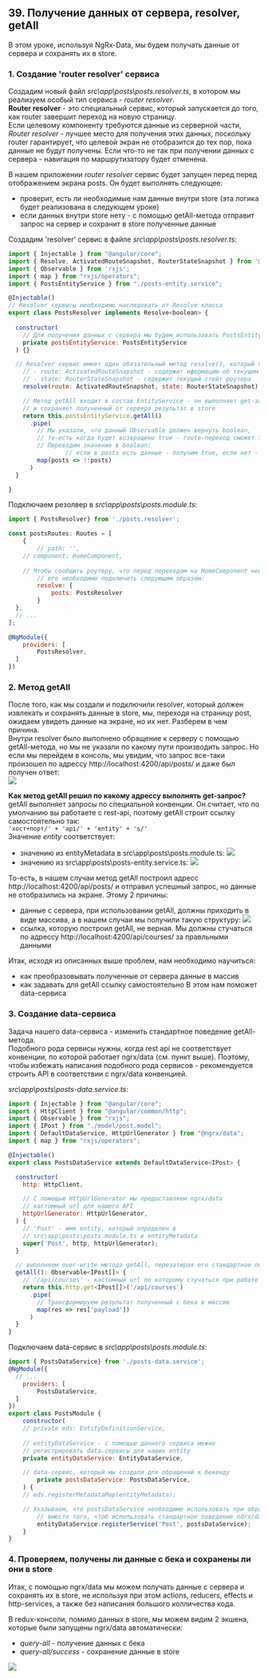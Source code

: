 ## 39. Получение данных от сервера, resolver, getAll

В этом уроке, используя NgRx-Data, мы будем получать данные от сервера и сохранять их в store.   

### 1. Создание 'router resolver' сервиса

Создадим новый файл *src\app\posts\posts.resolver.ts*, в котором мы реализуем особый тип сервиса - *router resolver*.   
**Router resolver** - это специальный сервис, который запускается до того, как router завершит переход на новую страницу.   
Если целевому компоненту требуются данные из серверной части, *Router resolver* - лучшее место для получения этих данных, поскольку router гарантирует, что целевой экран не отобразится до тех пор, пока данные не будут получены. Если что-то не так при получении данных с сервера - навигация по маршрутизатору будет отменена. 

В нашем приложении *router resolver* сервис будет запущен перед перед отображением экрана posts. Он будет выполнять следующее:
- проверит, есть ли необходимые нам данные внутри store (эта логика будет реализована в следующем уроке)
- если данных внутри store нету - с помощью getAll-метода отправит запрос на сервер и сохранит в store полученные данные

Создадим 'resolver' сервис в файле *src\app\posts\posts.resolver.ts*:
```js
import { Injectable } from "@angular/core";
import { Resolve, ActivatedRouteSnapshot, RouterStateSnapshot } from '@angular/router';
import { Observable } from 'rxjs';
import { map } from "rxjs/operators";
import { PostsEntityService } from "./posts-entity.service";

@Injectable()
// Resolver сервисы необходимо наследовать от Resolve класса
export class PostsResolver implements Resolve<boolean> { 
  
  constructor(
    // Для получения данных с сервера мы будем использовать PostsEntityService
    private postsEntityService: PostsEntityService
  ) {}

  // Resolver сервис имеет один обязательный метод resolve(), который принимает несколько аргументов:
	// - route: ActivatedRouteSnapshot - содержит иформацию об текущем url
	// - state: RouterStateSnapshot - содержит текущий стейт роутера
	resolve(route: ActivatedRouteSnapshot, state: RouterStateSnapshot): Observable<boolean> {

    // Метод getAll входит в состав EntityService - он выполняет get-запросы
    // и сохраняет полученный от сервера результат в store
    return this.postsEntityService.getAll()
      .pipe(
        // Мы указали, что данный Observable должен вернуть boolean,
        // то-есть когда будет возвращено true - route-переход сможет завершить работу.
        // Переводим значение в boolean:
				// если в posts есть данные - получим true, если нет - false
        map(posts => !!posts)
      )
  }

}
```

Подключаем резолвер в *src\app\posts\posts.module.ts*:
```js
import { PostsResolver} from './posts.resolver';

const postsRoutes: Routes = [
	{ 
		// path: '', 
    // component: HomeComponent, 
    
    // Чтобы сообщить роутеру, что перед переходом на HomeComponent необходимо обработать резолвер -
		// его необходимо подключить следующим образом:
		resolve: {
			posts: PostsResolver
		}
  },
  // ...
];

@NgModule({
	providers: [
		PostsResolver,
  ]
})
```

### 2. Метод getAll

После того, как мы создали и подключили resolver, который должен извлекать и сохранять данные в store, мы, переходя на страницу post, ожидаем увидеть данные на экране, но их нет. Разберем в чем причина.      
Внутри resolver было выполнено обращение к серверу с помощью getAll-метода, но мы не указали по какому пути производить запрос. Но если мы перейдем в консоль, мы увидим, что запрос все-таки произошел по адрессу http://localhost:4200/api/posts/ и даже был получен ответ:     
![](./img/39.3.png)

**Как метод getAll решил по какому адрессу выполнять get-запрос?**    
getAll выполняет запросы по специальной конвенции. Он считает, что по умолчанию вы работаете с rest-api, поэтому getAll строит ссылку самостоятельно так:    
`'хост+порт/' + 'api/' + 'entity' + 's/'`    
Значение *entity* соответствует:
- значению из entityMetadata в src\app\posts\posts.module.ts:
  ![](./img/39.1.png)
- значению из src\app\posts\posts-entity.service.ts:
  ![](./img/39.2.png)

То-есть, в нашем случаи метод getAll построил адресс http://localhost:4200/api/posts/ и отправил успешный запрос, но данные не отобразились на экране. Этому 2 причины:
- данные с сервера, при использовании getAll, должны приходить в виде массива, а в нашем случаи мы получили такую структуру:
  ![](./img/39.4.png)
- ссылка, которую построил getAll, не верная. Мы должны стучаться по адрессу http://localhost:4200/api/courses/ за правльными данными

Итак, исходя из описанных выше проблем, нам необходимо научиться:
- как преобразовывать полученные от сервера данные в массив
- как задавать для getAll ссылку самостоятельно
В этом нам поможет data-сервиса

### 3. Создание data-сервиса

Задача нашего data-сервиса - изменить стандартное поведение getAll-метода.  
Подобного рода сервисы нужны, когда rest api не соответствует конвенции, по которой работает ngrx/data (см. пункт выше). Поэтому, чтобы избежать написания подобного рода сервисов - рекомендуется строить API в соответствии с ngrx/data конвенцией.

*src\app\posts\posts-data.service.ts*:
```js
import { Injectable } from "@angular/core";
import { HttpClient } from "@angular/common/http";
import { Observable } from "rxjs";
import { IPost } from "./model/post.model";
import { DefaultDataService, HttpUrlGenerator } from "@ngrx/data";
import { map } from "rxjs/operators";

@Injectable()
export class PostsDataService extends DefaultDataService<IPost> {

  constructor(
    http: HttpClient, 

    // С помощью HttpUrlGenerator мы предоставляем ngrx/data
    // кастомный url для нашего API
    httpUrlGenerator: HttpUrlGenerator,
  ) {
    // 'Post' - имя entity, который определен в 
    // src\app\posts\posts.module.ts в entityMetadata
    super('Post', http, httpUrlGenerator);
  }

  // выполняем over-write метода getAll, перезатирая его стандартное поведение
  getAll(): Observable<IPost[]> {
    // '/api/courses' - кастомный url по которому стучаться при работе с 'Post' entity
    return this.http.get<IPost[]>('/api/courses')
      .pipe(
        // Трансформируем результат полученный с бека в массив
        map(res => res['payload'])
      )
  }
}
```

Подключаем data-сервис в *src\app\posts\posts.module.ts*:
```js
import { PostsDataService} from './posts-data.service';
@NgModule({
  // ...
	providers: [
		PostsDataService,
  ]
})
export class PostsModule {
	constructor(
    // private eds: EntityDefinitionService,
    
    // entityDataService - с помощью данного сервиса можно 
    // регистрировать data-сервисы для наших entity
    private entityDataService: EntityDataService,

    // data-сервис, который мы создали для обращений к бекенду
		private postsDataService: PostsDataService,
	) {
    // eds.registerMetadataMap(entityMetadata);

    // Указываем, что postsDataService необходимо использовать при обращение к бекенду,
		// вместо того, чтоб использовать стандартное поведение ndrx/data 
		entityDataService.registerService('Post', postsDataService);
	}
}
```

### 4. Проверяем, получены ли данные с бека и сохранены ли они в store

Итак, с помощью ngrx/data мы можем получать данные с сервера и сохранять их в store, не используя при этом actions, reducers, effects и http-services, а также без написания большого колличества кода.   

В redux-консоли, помимо данных в store, мы можем видим 2 экшена, которые были запущены ngrx/data автоматически:
- *query-all* - получение данных с бека
- *query-all/success* - сохранение данные в store

![](./img/39.5.png)

